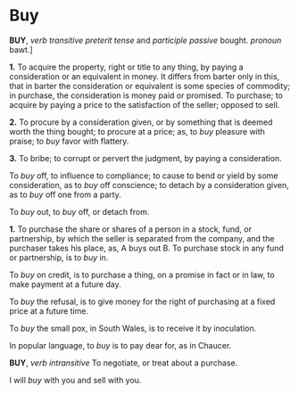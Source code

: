 # Buy

**BUY**, _verb transitive_ _preterit tense_ and _participle passive_ bought. _pronoun_ bawt.\]

**1.** To acquire the property, right or title to any thing, by paying a consideration or an equivalent in money. It differs from barter only in this, that in barter the consideration or equivalent is some species of commodity; in purchase, the consideration is money paid or promised. To purchase; to acquire by paying a price to the satisfaction of the seller; opposed to sell.

**2.** To procure by a consideration given, or by something that is deemed worth the thing bought; to procure at a price; as, to _buy_ pleasure with praise; to _buy_ favor with flattery.

**3.** To bribe; to corrupt or pervert the judgment, by paying a consideration.

To _buy_ off, to influence to compliance; to cause to bend or yield by some consideration, as to _buy_ off conscience; to detach by a consideration given, as to _buy_ off one from a party.

To _buy_ out, to _buy_ off, or detach from.

**1.** To purchase the share or shares of a person in a stock, fund, or partnership, by which the seller is separated from the company, and the purchaser takes his place, as, A buys out B. To purchase stock in any fund or partnership, is to _buy_ in.

To _buy_ on credit, is to purchase a thing, on a promise in fact or in law, to make payment at a future day.

To _buy_ the refusal, is to give money for the right of purchasing at a fixed price at a future time.

To _buy_ the small pox, in South Wales, is to receive it by inoculation.

In popular language, to _buy_ is to pay dear for, as in Chaucer.

**BUY**, _verb intransitive_ To negotiate, or treat about a purchase.

I will _buy_ with you and sell with you.